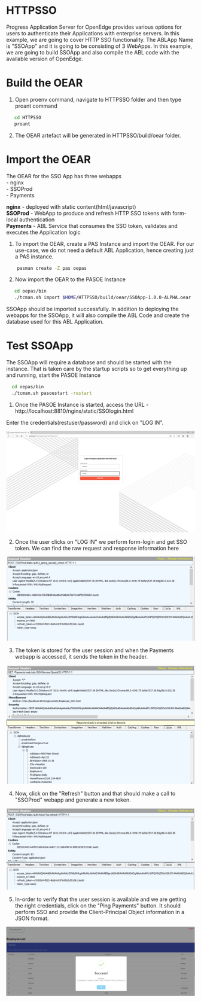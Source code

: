 # HTTPSSO
Progress Application Server for OpenEdge provides various options for users to authenticate their Applications with enterprise servers. In this example, we are going to cover HTTP SSO functionality. The ABLApp Name is "SSOApp" and it is going to be consisting of 3 WebApps. In this example, we are going to build SSOApp and also compile the ABL code with the available version of OpenEdge.

# Build the OEAR
1. Open proenv command, navigate to HTTPSSO folder and then type proant command
```sh
   cd HTTPSSO
   proant
```
2. The OEAR artefact will be generated in HTTPSSO/build/oear folder.

# Import the OEAR

The OEAR for the SSO App has three webapps </br>
    - nginx </br>
    - SSOProd </br>
    - Payments </br>

<b>nginx</b> - deployed with static content(html/javascript) </br>
<b>SSOProd</b> - WebApp to produce and refresh HTTP SSO tokens with form-local authentication </br>
<b>Payments</b> - ABL Service that consumes the SSO token, validates and executes the Application logic </br>

1. To import the OEAR, create a PAS Instance and import the OEAR. For our use-case, we do not need a default ABL Application, hence creating just a PAS instance.

```sh
    pasman create -Z pas oepas
```

2. Now import the OEAR to the PASOE Instance

```sh
   cd oepas/bin
   ./tcman.sh import $HOME/HTTPSSO/build/oear/SSOApp-1.0.0-ALPHA.oear
```

SSOApp should be imported successfully. In addition to deploying the webapps for the SSOApp, it will also compile the ABL Code and create the database used for this ABL Application.

# Test SSOApp
The SSOApp will require a database and should be started with the instance. That is taken care by the startup scripts so to get everything up and running, start the PASOE Instance

```sh
  cd oepas/bin
  ./tcman.sh pasoestart -restart 
```

1. Once the PASOE Instance is started, access the URL - http://localhost:8810/nginx/static/SSOlogin.html


Enter the credentials(restuser/password) and click on "LOG IN".

![Enter Credentials](images/credentials.png)</br>


2. Once the user clicks on "LOG IN" we perform form-login and get SSO token. We can find the raw request and response information here

![SSO Token](images/SSO_token.png)</br>


3. The token is stored for the user session and when the Payments webapp is accessed, it sends the token in the header.

![Request with SSO token](images/InvokeWithSSO.png)</br>


4. Now, click on the "Refresh" button and that should make a call to "SSOProd" webapp and generate a new token.

![SSO Refresh](images/RefreshToken.png)</br>


5. In-order to verify that the user session is available and we are getting the right credentials, click on the "Ping Payments" button. It should perform SSO and provide the Client-Principal Object information in a JSON format.

![UserInfo](images/UserInfo.png) </br>

